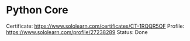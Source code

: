 # Python Core

Certificate: https://www.sololearn.com/certificates/CT-1RQQR5OF
Profile: https://www.sololearn.com/profile/27238289
Status: Done